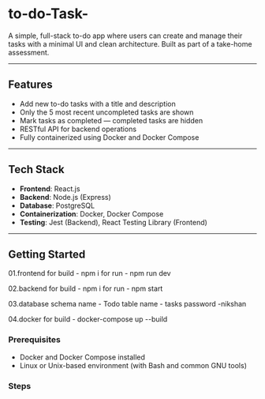 # to-do-Task-


A simple, full-stack to-do app where users can create and manage their tasks with a minimal UI and clean architecture. Built as part of a take-home assessment.

---

## Features

- Add new to-do tasks with a title and description
- Only the 5 most recent uncompleted tasks are shown
- Mark tasks as completed — completed tasks are hidden
- RESTful API for backend operations
- Fully containerized using Docker and Docker Compose

---

## Tech Stack

- **Frontend**: React.js
- **Backend**: Node.js (Express)
- **Database**: PostgreSQL
- **Containerization**: Docker, Docker Compose
- **Testing**: Jest (Backend), React Testing Library (Frontend)

---

## Getting Started

01.frontend
for build - npm i
for run - npm run dev

02.backend 
for build - npm i
for run - npm start

03.database schema
name - Todo
table name - tasks
password -nikshan

04.docker
for build - docker-compose up --build



### Prerequisites

- Docker and Docker Compose installed
- Linux or Unix-based environment (with Bash and common GNU tools)

### Steps


